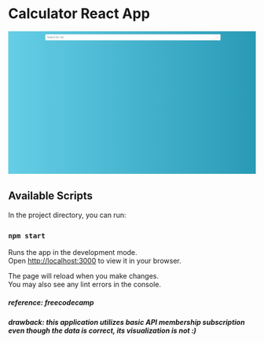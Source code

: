 # Calculator React App

![weater-app-gif](./public/weater-react-app-animation.gif)

## Available Scripts

In the project directory, you can run:

### `npm start`

Runs the app in the development mode.\
Open [http://localhost:3000](http://localhost:3000) to view it in your browser.

The page will reload when you make changes.\
You may also see any lint errors in the console.

##### reference: freecodecamp
##### drawback: this application utilizes basic API membership subscription <br> even though the data is correct, its visualization is not :)
